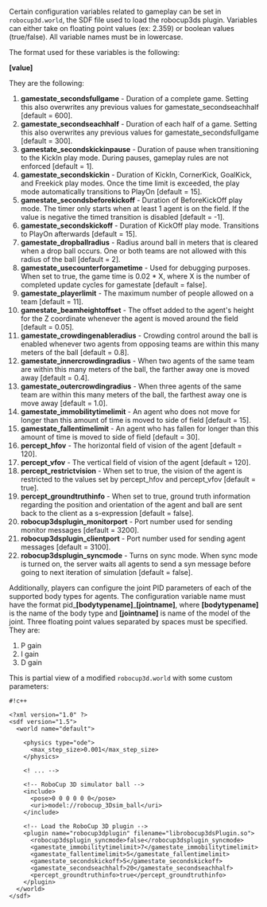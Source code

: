 Certain configuration variables related to gameplay can be set in `robocup3d.world`, the SDF file used to load the robocup3ds plugin. Variables can either take on floating point values (ex: 2.359) or boolean values (true/false). All variable names must be in lowercase. 

The format used for these variables is the following:

**<variablename>[value]</variablename>**


They are the following:  
1. **gamestate_secondsfullgame** - Duration of a complete game. Setting this also overwrites any previous values for gamestate_secondseachhalf [default = 600].  
2. **gamestate_secondseachhalf** - Duration of each half of a game. Setting this also overwrites any previous values for gamestate_secondsfullgame [default = 300].  
3. **gamestate_secondskickinpause** - Duration of pause when transitioning to the KickIn play mode. During pauses, gameplay rules are not enforced [default = 1].  
4. **gamestate_secondskickin** - Duration of KickIn, CornerKick, GoalKick, and Freekick play modes. Once the time limit is exceeded, the play mode automatically transitions to PlayOn [default = 15].  
5. **gamestate_secondsbeforekickoff** - Duration of BeforeKickOff play mode. The timer only starts when at least 1 agent is on the field. If the value is negative the timed transition is disabled [default = -1].  
6. **gamestate_secondskickoff** - Duration of KickOff play mode. Transitions to PlayOn afterwards [default = 15].  
7. **gamestate_dropballradius** - Radius around ball in meters that is cleared when a drop ball occurs. One or both teams are not allowed with this radius of the ball [default = 2].  
8. **gamestate_usecounterforgametime** - Used for debugging purposes. When set to true, the game time is 0.02 * X, where X is the number of completed update cycles for gamestate [default = false].  
9. **gamestate_playerlimit** - The maximum number of people allowed on a team [default = 11].  
10. **gamestate_beamheightoffset** - The offset added to the agent's height for the Z coordinate whenever the agent is moved around the field [default = 0.05].  
11. **gamestate_crowdingenableradius** - Crowding control around the ball is enabled whenever two agents from opposing teams are within this many meters of the ball [default = 0.8].  
12. **gamestate_innercrowdingradius** - When two agents of the same team are within this many meters of the ball, the farther away one is moved away [default = 0.4].  
13. **gamestate_outercrowdingradius** - When three agents of the same team are within this many meters of the ball, the farthest away one is move away [default = 1.0].  
14. **gamestate_immobilitytimelimit** - An agent who does not move for longer than this amount of time is moved to side of field [default = 15].  
15. **gamestate_fallentimelimit** - An agent who has fallen for longer than this amount of time is moved to side of field [default = 30].  
16. **percept_hfov** - The horizontal field of vision of the agent [default = 120].  
17. **percept_vfov** - The vertical field of vision of the agent [default = 120].  
18. **percept_restrictvision** - When set to true, the vision of the agent is restricted to the values set by percept_hfov and percept_vfov [default = true].  
19. **percept_groundtruthinfo** - When set to true, ground truth information regarding the position and orientation of the agent and ball are sent back to the client as a s-expression [default = false].  
20. **robocup3dsplugin_monitorport** - Port number used for sending monitor messages [default = 3200].  
21. **robocup3dsplugin_clientport** - Port number used for sending agent messages [default = 3100].  
22. **robocup3dsplugin_syncmode** - Turns on sync mode. When sync mode is turned on, the server waits all agents to send a syn message before going to next iteration of simulation [default = false]. 
 
Additionally, players can configure the joint PID parameters of each of the supported body types for agents. The configuration variable name must have the format pid_**[bodytypename]**_**[jointname]**, where **[bodytypename]** is the name of the body type and **[jointname]** is name of the model of the joint. Three floating point values separated by spaces must be specified. They are:  
  1. P gain  
  2. I gain  
  3. D gain  

This is partial view of a modified `robocup3d.world` with some custom parameters:


```
#!c++

<?xml version="1.0" ?>
<sdf version="1.5">
  <world name="default">

    <physics type="ode">
      <max_step_size>0.001</max_step_size>
    </physics>

    <! ... -->

    <!-- RoboCup 3D simulator ball -->
    <include>
      <pose>0 0 0 0 0 0</pose>
      <uri>model://robocup_3Dsim_ball</uri>
    </include>

    <!-- Load the RoboCup 3D plugin -->
    <plugin name="robocup3dplugin" filename="librobocup3dsPlugin.so">
      <robocup3dsplugin_syncmode>false</robocup3dsplugin_syncmode>
      <gamestate_immobilitytimelimit>7</gamestate_immobilitytimelimit>
      <gamestate_fallentimelimit>5</gamestate_fallentimelimit>
      <gamestate_secondskickoff>5</gamestate_secondskickoff>
      <gamestate_secondseachhalf>20</gamestate_secondseachhalf>
      <percept_groundtruthinfo>true</percept_groundtruthinfo>
    </plugin>
  </world>
</sdf>
```